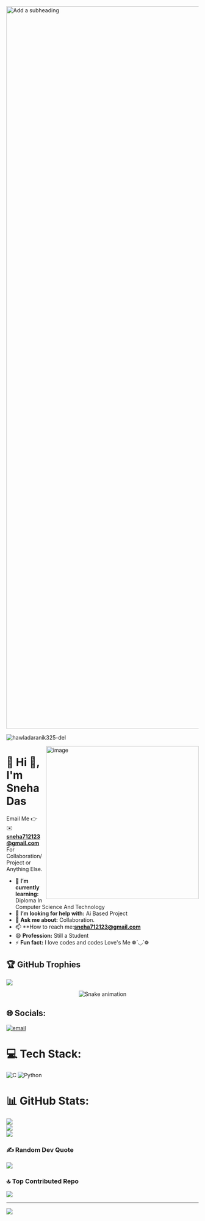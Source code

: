  <img width="3900" height="1890" alt="Add a subheading" src="https://github.com/user-attachments/assets/8e24e980-6877-4543-980c-293d7fbd4d8b" />




<p align="left"> <img src="https://komarev.com/ghpvc/?username=hawladaranik325-del&label=Profile%20views&color=0e75b6&style=flat" alt="hawladaranik325-del" /> </p>
   <img align="right" width="400" height="400" alt="image" src="https://github.com/user-attachments/assets/53a2c367-eefe-4bf8-9970-dd3feddd5c4e" />


# 💫 Hi 👋, I'm Sneha Das

Email Me 👉 ✉️ **sneha712123@gmail.com** For Collaboration/Project or Anything Else. 

- 🌱 **I’m currently learning:** Diploma In Computer Science And Technology
- 🤔 **I’m looking for help with:** Ai Based Project
- 💬 **Ask me about:** Collaboration.
- 📫 **How to reach me:**sneha712123@gmail.com**
- 😄 **Profession:** Still a Student
- ⚡ **Fun fact:** I love codes and codes Love's Me ❁´◡`❁








  
## 🏆 GitHub Trophies
![](https://github-profile-trophy.vercel.app/?username=sneha712123-sudo&theme=radical&no-frame=false&no-bg=true&margin-w=4)


<!-- Snake Game Repo View -->
<div align="center">
  <img src="https://profile-readme-generator.com/assets/snake.svg" alt="Snake animation" />
</div>

## 🌐 Socials:
[![email](https://img.shields.io/badge/Email-D14836?logo=gmail&logoColor=white)](mailto:sneha712123@gmail.com) 

# 💻 Tech Stack:
![C](https://img.shields.io/badge/c-%2300599C.svg?style=for-the-badge&logo=c&logoColor=white) ![Python](https://img.shields.io/badge/python-3670A0?style=for-the-badge&logo=python&logoColor=ffdd54)
# 📊 GitHub Stats:
![](https://github-readme-stats.vercel.app/api?username=sneha712123-sudo&theme=dark&hide_border=false&include_all_commits=true&count_private=false)<br/>
![](https://nirzak-streak-stats.vercel.app/?user=sneha712123-sudo&theme=dark&hide_border=false)<br/>
![](https://github-readme-stats.vercel.app/api/top-langs/?username=sneha712123-sudo&theme=dark&hide_border=false&include_all_commits=true&count_private=false&layout=compact)


### ✍️ Random Dev Quote
![](https://quotes-github-readme.vercel.app/api?type=horizontal&theme=radical)

### 🔝 Top Contributed Repo
![](https://github-contributor-stats.vercel.app/api?username=sneha712123-sudo&limit=5&theme=dark&combine_all_yearly_contributions=true)

---
[![](https://visitcount.itsvg.in/api?id=sneha712123-sudo&icon=0&color=0)](https://visitcount.itsvg.in)

<!-- Proudly created with GPRM ( https://gprm.itsvg.in ) -->
